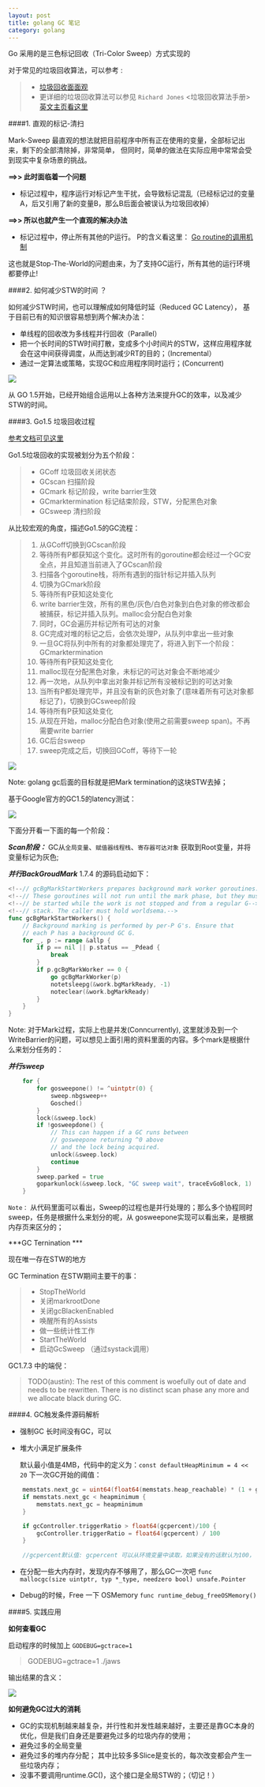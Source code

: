 ```yaml
---
layout: post
title: golang GC 笔记
category: golang
---
```


Go 采用的是三色标记回收（Tri-Color Sweep）方式实现的

对于常见的垃圾回收算法，可以参考 :

> * [垃圾回收面面观](http://www.zenlife.tk/gc.md)
> * 更详细的垃圾回收算法可以参见 `Richard Jones` <垃圾回收算法手册> [英文主页看这里](http://gchandbook.org/)

####1. 直观的标记-清扫

Mark-Sweep 最直观的想法就把目前程序中所有正在使用的变量，全部标记出来，剩下的全部清除掉，非常简单， 但同时，简单的做法在实际应用中常常会受到现实中复杂场景的挑战。

**==>> 此时面临着一个问题**

* 标记过程中，程序运行对标记产生干扰，会导致标记混乱（已经标记过的变量A，后又引用了新的变量B，那么B后面会被误认为垃圾回收掉）

**==>> 所以也就产生一个直观的解决办法**

* 标记过程中，停止所有其他的P运行。 P的含义看这里： [Go routine的调用机制](http://morsmachine.dk/go-scheduler)
	
这也就是Stop-The-World的问题由来，为了支持GC运行，所有其他的运行环境都要停止!


####2. 如何减少STW的时间 ？

如何减少STW时间，也可以理解成如何降低时延（Reduced GC Latency）， 基于目前已有的知识很容易想到两个解决办法：

* 单线程的回收改为多线程并行回收（Parallel）
* 把一个长时间的STW时间打散，变成多个小时间片的STW，这样应用程序就会在这中间获得调度，从而达到减少RT的目的；（Incremental）
* 通过一定算法或策略，实现GC和应用程序同时运行；(Concurrent)

![](https://raw.githubusercontent.com/sotter/Picture/master/gc/GC-CPU-utilization.png)

从 GO 1.5开始，已经开始组合运用以上各种方法来提升GC的效率，以及减少STW的时间。

####3. Go1.5 垃圾回收过程

[参考文档可见这里](http://www.zenlife.tk/go-gc1.5.md)

Go1.5垃圾回收的实现被划分为五个阶段：

> - GCoff 垃圾回收关闭状态
> - GCscan 扫描阶段
> - GCmark 标记阶段，write barrier生效
> - GCmarktermination 标记结束阶段，STW，分配黑色对象
> - GCsweep 清扫阶段

从比较宏观的角度，描述Go1.5的GC流程：

> 1. 从GCoff切换到GCscan阶段
> 2. 等待所有P都获知这个变化。这时所有的goroutine都会经过一个GC安全点，并且知道当前进入了GCscan阶段
> 3. 扫描各个goroutine栈，将所有遇到的指针标记并插入队列
> 4. 切换为GCmark阶段
> 5. 等待所有P获知这处变化
> 6. write barrier生效，所有的黑色/灰色/白色对象到白色对象的修改都会被捕获，标记并插入队列。malloc会分配白色对象
> 7. 同时，GC会遍历并标记所有可达的对象
> 8. GC完成对堆的标记之后，会依次处理P，从队列中拿出一些对象
> 9. 一旦GC将队列中所有的对象都处理完了，将进入到下一个阶段：GCmarktermination
> 10. 等待所有P获知这处变化
> 11. malloc现在分配黑色对象，未标记的可达对象会不断地减少
> 12. 再一次地，从队列中拿出对象并标记所有没被标记到的可达对象
> 13. 当所有P都处理完毕，并且没有新的灰色对象了(意味着所有可达对象都标记了)，切换到GCsweep阶段
> 14. 等待所有P获知这处变化
> 15. 从现在开始，malloc分配白色对象(使用之前需要sweep span)。不再需要write barrier
> 16. GC后台sweep
> 17. sweep完成之后，切换回GCoff，等待下一轮

![](https://raw.githubusercontent.com/sotter/Picture/master/gc/gc-1.png)

Note: golang gc后面的目标就是把Mark termination的这块STW去掉；

基于Google官方的GC1.5的latency测试：

![](https://raw.githubusercontent.com/sotter/Picture/master/gc/GC-Benchmark-Latency.png)

下面分开看一下面的每一个阶段：

***Scan阶段：*** GC从`全局变量`、`赋值器线程栈`、`寄存器可达对象` 获取到Root变量，并将变量标记为灰色;

***并行BackGroudMark***
1.7.4 的源码启动如下：

```go
<!--// gcBgMarkStartWorkers prepares background mark worker goroutines.-->
<!--// These goroutines will not run until the mark phase, but they must-->
<!--// be started while the work is not stopped and from a regular G-->
<!--// stack. The caller must hold worldsema.-->
func gcBgMarkStartWorkers() {
	// Background marking is performed by per-P G's. Ensure that
	// each P has a background GC G.
	for _, p := range &allp {
		if p == nil || p.status == _Pdead {
			break
		}
		if p.gcBgMarkWorker == 0 {
			go gcBgMarkWorker(p)
			notetsleepg(&work.bgMarkReady, -1)
			noteclear(&work.bgMarkReady)
		}
	}
}
```

Note: 对于Mark过程，实际上也是并发(Conncurrently), 这里就涉及到一个WriteBarrier的问题，可以想见上面引用的资料里面的内容。多个mark是根据什么来划分任务的：

***并行sweep*** 

```go 
	for {
		for gosweepone() != ^uintptr(0) {
			sweep.nbgsweep++
			Gosched()
		}
		lock(&sweep.lock)
		if !gosweepdone() {
			// This can happen if a GC runs between
			// gosweepone returning ^0 above
			// and the lock being acquired.
			unlock(&sweep.lock)
			continue
		}
		sweep.parked = true
		goparkunlock(&sweep.lock, "GC sweep wait", traceEvGoBlock, 1)
	}
```

`Note：` 从代码里面可以看出，Sweep的过程也是并行处理的；那么多个协程同时sweep，任务是根据什么来划分的呢，从 gosweepone实现可以看出来，是根据内存页来区分的；


***GC Ternination *** 

现在唯一存在STW的地方

GC Termination 在STW期间主要干的事：
>  * StopTheWorld
>  * 关闭markrootDone
>  * 关闭gcBlackenEnabled
>  * 唤醒所有的Assists
>  * 做一些统计性工作
>  * StartTheWorld
>  * 启动GcSweep （通过systack调用）



GC1.7.3 中的端倪：

> TODO(austin): The rest of this comment is woefully out of date and
> needs to be rewritten. There is no distinct scan phase any more and
> we allocate black during GC.


####4. GC触发条件源码解析

* 强制GC
	长时间没有GC，可以
* 堆大小满足扩展条件
	
	默认最小值是4MB，代码中的定义为：`const defaultHeapMinimum = 4 << 20`
下一次GC开始的阈值： 

```go 
	memstats.next_gc = uint64(float64(memstats.heap_reachable) * (1 + gcController.triggerRatio))
	if memstats.next_gc < heapminimum {
		memstats.next_gc = heapminimum
	}

	if gcController.triggerRatio > float64(gcpercent)/100 {
		gcController.triggerRatio = float64(gcpercent) / 100
	}
	
	//gcpercent默认值: gcpercent 可以从环境变量中读取，如果没有的话默认为100， 所有GC阈值每次是翻倍的
```

* 在分配一些大内存时，发现内存不够用了，那么GC一次吧 ```func mallocgc(size uintptr, typ *_type, needzero bool) unsafe.Pointer ```

* Debug的时候，Free 一下 OSMemory
```func runtime_debug_freeOSMemory() ```

####5. 实践应用

**如何查看GC**

启动程序的时候加上 `GODEBUG=gctrace=1`
> GODEBUG=gctrace=1 ./jaws

输出结果的含义：
	
![](https://raw.githubusercontent.com/sotter/Picture/master/gc/gc_info.png)

**如何避免GC过大的消耗**

* GC的实现机制越来越复杂，并行性和并发性越来越好，主要还是靠GC本身的优化，但是我们自身还是要避免过多的垃圾内存的使用；
* 避免过多的全局变量
* 避免过多的堆内存分配； 其中比较多多Slice是变长的，每次改变都会产生一些垃圾内存；
* 没事不要调用runtime.GC()，这个接口是全局STW的；（切记！）


